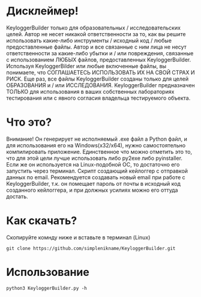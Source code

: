 # Дисклеймер!
KeyloggerBuilder только для образовательных / исследовательских целей. Автор не несет никакой ответственности за то, как вы решите использовать какие-либо инструменты / исходный код / любые предоставленные файлы. Автор и все связанные с ним лица не несут ответственности за какие-либо убытки и / или повреждения, связанные с использованием ЛЮБЫХ файлов, предоставленных KeyloggerBuilder. Используя KeyloggerBilder или любые включенные файлы, вы понимаете, что СОГЛАШАЕТЕСЬ ИСПОЛЬЗОВАТЬ ИХ НА СВОЙ СТРАХ И РИСК. Еще раз, все файлы KeyloggerBuilder созданы только для целей ОБРАЗОВАНИЯ и / или ИССЛЕДОВАНИЯ. KeyloggerBuilder предназначен ТОЛЬКО для использования в ваших собственных лабораториях тестирования или с явного согласия владельца тестируемого объекта.
# Что это?
Внимание! Он генерирует не исполняемый .exe файл а Python файл, и для использования его на Windows(x32/x64), нужно самостоятельно компилировать приложение. Единственное что можно отметить это то, что для этой цели лучше использовать либо py2exe либо pyinstaller. Если же он используется на Linux-подобной OC, то достаточно его запустить через терминал.
Скрипт создающий кейлоггер с отправкой данных по email. Рекомендуется создавать новый email при работе с KeyloggerBuilder, т.к. он помещает пароль от почты в исходный код созданного кейлоггера, и при должных усилиях можно его оттуда достать.
<br>
# Как скачать?
Скопируйте комнду ниже и вставьте в терминал (Linux)
```
git clone https://github.com/simplenikname/KeyloggerBuilder.git
```
# Использование
```
python3 KeyloggerBuilder.py -h
```
